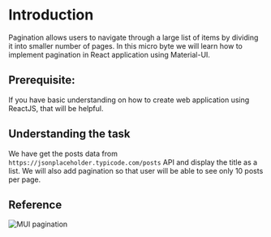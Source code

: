 # Introduction

Pagination allows users to navigate through a large list of items by dividing it into smaller number of pages. In this micro byte we will learn how to implement pagination in React application using Material-UI.

## Prerequisite:

If you have basic understanding on how to create web application using ReactJS, that will be helpful.

## Understanding the task

We have get the posts data from `https://jsonplaceholder.typicode.com/posts` API and display the title as a list. We will also add pagination so that user will be able to see only 10 posts per page.

## Reference

![MUI pagination](https://mui.com/material-ui/react-pagination/)
